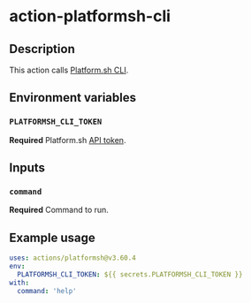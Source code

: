 # action-platformsh-cli

## Description

This action calls [Platform.sh CLI](https://github.com/platformsh/platformsh-cli).

## Environment variables

### `PLATFORMSH_CLI_TOKEN`

**Required** Platform.sh [API token](https://docs.platform.sh/development/cli/api-tokens.html).  

## Inputs

### `command`

**Required** Command to run.

## Example usage

```yaml
uses: actions/platformsh@v3.60.4
env:
  PLATFORMSH_CLI_TOKEN: ${{ secrets.PLATFORMSH_CLI_TOKEN }}
with:
  command: 'help'
```
